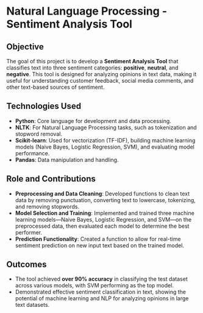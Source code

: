 # Natural Language Processing - Sentiment Analysis Tool

## Objective
The goal of this project is to develop a **Sentiment Analysis Tool** that classifies text into three sentiment categories: **positive**, **neutral**, and **negative**. This tool is designed for analyzing opinions in text data, making it useful for understanding customer feedback, social media comments, and other text-based sources of sentiment.

## Technologies Used
- **Python**: Core language for development and data processing.
- **NLTK**: For Natural Language Processing tasks, such as tokenization and stopword removal.
- **Scikit-learn**: Used for vectorization (TF-IDF), building machine learning models (Naive Bayes, Logistic Regression, SVM), and evaluating model performance.
- **Pandas**: Data manipulation and handling.

## Role and Contributions
- **Preprocessing and Data Cleaning**: Developed functions to clean text data by removing punctuation, converting text to lowercase, tokenizing, and removing stopwords.
- **Model Selection and Training**: Implemented and trained three machine learning models—Naive Bayes, Logistic Regression, and SVM—on the preprocessed data, then evaluated each model to determine the best performer.
- **Prediction Functionality**: Created a function to allow for real-time sentiment prediction on new input text based on the trained model.

## Outcomes
- The tool achieved **over 90% accuracy** in classifying the test dataset across various models, with SVM performing as the top model.
- Demonstrated effective sentiment classification in text, showing the potential of machine learning and NLP for analyzing opinions in large text datasets.


